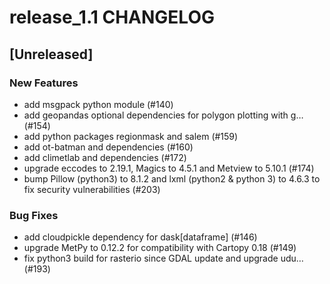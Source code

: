 # release_1.1 CHANGELOG

## [Unreleased]

### New Features

- add msgpack python module (#140)
- add geopandas optional dependencies for polygon plotting with g… (#154)
- add python packages regionmask and salem (#159)
- add ot-batman and dependencies (#160)
- add climetlab and dependencies (#172)
- upgrade eccodes to 2.19.1, Magics to 4.5.1 and Metview to 5.10.1 (#174)
- bump Pillow (python3) to 8.1.2 and lxml (python2 & python 3) to 4.6.3 to fix security vulnerabilities (#203)

### Bug Fixes

- add cloudpickle dependency for dask[dataframe] (#146)
- upgrade MetPy to 0.12.2 for compatibility with Cartopy 0.18 (#149)
- fix python3 build for rasterio since GDAL update and upgrade udu… (#193)


